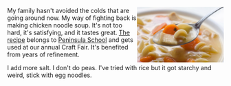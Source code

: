 <!-- 
.. title: Chicken Soup
.. slug: chicken_soup
.. link: 
.. description: 
.. tags: Family,Life,Health
.. date: 2014/01/20 17:16
-->


<p><img style="float:right" class="postimage" src="/f/chicken-noodle-soup.jpg" alt="Yummy Bowl of Chicken Noodle Soup" width=40%></p>

My family hasn't avoided the colds that are going around now. My
way of fighting back is making chicken noodle soup.  It's not too
hard, it's satisfying, and it tastes great. [The recipe][r] belongs
to [Peninsula School][p] and gets used at our annual Craft Fair.
It's benefited from years of refinement.

I add more salt. I don't do peas. I've tried with rice but it
got starchy and weird, stick with egg noodles.

  [r]: /f/chicken_soup.pdf
  [p]: http://peninsulaschool.org/



